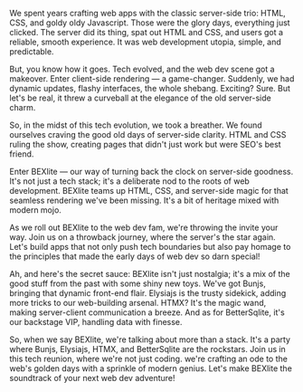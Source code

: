 We spent years crafting web apps with the classic server-side trio: HTML, CSS, and goldy oldy Javascript. Those were the glory days, everything just clicked. The server did its thing, spat out HTML and CSS, and users got a reliable, smooth experience. It was web development utopia, simple, and predictable.

But, you know how it goes. Tech evolved, and the web dev scene got a makeover. Enter client-side rendering — a game-changer. Suddenly, we had dynamic updates, flashy interfaces, the whole shebang. Exciting? Sure. But let's be real, it threw a curveball at the elegance of the old server-side charm.

So, in the midst of this tech evolution, we took a breather. We found ourselves craving the good old days of server-side clarity. HTML and CSS ruling the show, creating pages that didn't just work but were SEO's best friend.

Enter BEXlite — our way of turning back the clock on server-side goodness. It's not just a tech stack; it's a deliberate nod to the roots of web development. BEXlite teams up HTML, CSS, and server-side magic for that seamless rendering we've been missing. It's a bit of heritage mixed with modern mojo.

As we roll out BEXlite to the web dev fam, we're throwing the invite your way. Join us on a throwback journey, where the server's the star again. Let's build apps that not only push tech boundaries but also pay homage to the principles that made the early days of web dev so darn special!

Ah, and here's the secret sauce: BEXlite isn't just nostalgia; it's a mix of the good stuff from the past with some shiny new toys. We've got Bunjs, bringing that dynamic front-end flair. Elysiajs is the trusty sidekick, adding more tricks to our web-building arsenal. HTMX? It's the magic wand, making server-client communication a breeze. And as for BetterSqlite, it's our backstage VIP, handling data with finesse.

So, when we say BEXlite, we're talking about more than a stack. It's a party where Bunjs, Elysiajs, HTMX, and BetterSqlite are the rockstars. Join us in this tech reunion, where we're not just coding. we're crafting an ode to the web's golden days with a sprinkle of modern genius. Let's make BEXlite the soundtrack of your next web dev adventure!
